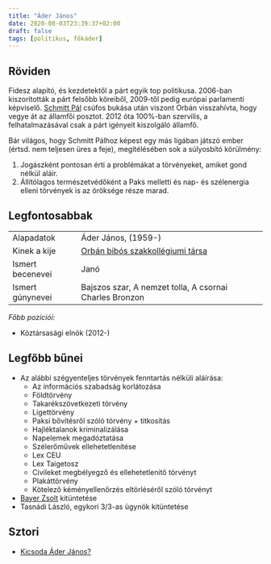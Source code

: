 ```yaml
---
title: "Áder János"
date: 2020-08-03T23:39:37+02:00
draft: false
tags: [politikus, főkáder]
---
```


## Röviden

Fidesz alapító, és kezdetektől a párt egyik top politikusa. 2006-ban kiszorították a párt felsőbb köreiből, 2009-től pedig európai parlamenti képviselő. [Schmitt Pál](../schmitt-pal) csúfos bukása után viszont Orbán visszahívta, hogy vegye át az államfői posztot. 2012 óta 100%-ban szervilis, a felhatalmazásával csak a párt igényeit kiszolgáló államfő.

Bár világos, hogy Schmitt Pálhoz képest egy más ligában játszó ember (értsd. nem teljesen üres a feje), megítélésében sok a súlyosbító körülmény:
1. Jogászként pontosan érti a problémákat a törvényeket, amiket gond nélkül aláír.
2. Állítólagos természetvédőként a Paks melletti és nap- és szélenergia elleni törvények is az öröksége része marad.

## Legfontosabbak

|                           |                                                                    |
| :---                      | :----                                                              |
| Alapadatok                | Áder János, (1959-)                                                |
| Kinek a kije              | [Orbán bibós szakkollégiumi társa](../orban-viktor)                |
| Ismert becenevei          | Janó                                                               |
| Ismert gúnynevei          | Bajszos szar, A nemzet tolla, A csornai Charles Bronzon            |

*Főbb pozíciói:*

- Köztársasági elnök (2012-)

## Legfőbb bűnei

- Az alábbi szégyenteljes törvények fenntartás nélküli aláírása:
  - Az információs szabadság korlátozása
  - Földtörvény
  - Takarékszövetkezeti törvény
  - Ligettörvény
  - Paksi bővítésről szóló törvény + titkosítás
  - Hajléktalanok kriminalizálása
  - Napelemek megadóztatása
  - Szélerőművek ellehetetlenítése
  - Lex CEU
  - Lex Taigetosz
  - Civileket megbélyegző és ellehetetlenítő törvényt
  - Plakáttörvény
  - Kötelező kéményellenőrzés eltörléséről szóló törvényt
- [Bayer Zsolt](../bayer-zsolt) kitüntetése
- Tasnádi László, egykori 3/3-as ügynök kitüntetése

## Sztori

- [Kicsoda Áder János?](https://www.youtube.com/watch?v=fB3TfmD_XK4)
